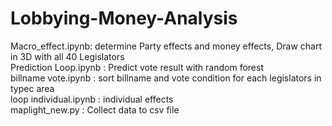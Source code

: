# Lobbying-Money-Analysis
Macro_effect.ipynb:               determine Party effects and money effects, Draw chart in 3D with all 40 Legislators                          
Prediction Loop.ipynb  :          Predict vote result with random forest                                                                    
billname vote.ipynb        :      sort billname and vote condition for each legislators in typec area                                        
loop individual.ipynb       :     individual effects                                                                                        
maplight_new.py      :            Collect data to csv file
